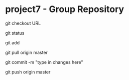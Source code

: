 project7 - Group Repository
========

git checkout URL

git status

git add

git pull origin master

git commit -m "type in changes here"

git push origin master

